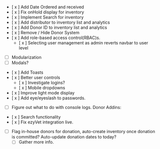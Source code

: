- [ x ] Add Date Ordered and received
- [ x ] Fix onHold display for inventory
- [ x ] Implement Search for inventory
- [ x ] Add distributor to inventory list and analytics
- [ x ] Add Donor ID to inventory list and analytics
- [ x ] Remove / Hide Donor System
- [ x ] Add  role-based access control(RBAC)s.
    - [ x ] Selecting user management as admin reverts navbar to user level 
- [ ] Modularization
- [ ] Modals?
- [ x ] Add Toasts
- [ x ] Better user controls
  - [ x ] Investigate logins? 
  - [ x ] Mobile dropdowns
- [ x ] Improve light mode display
- [ x ] Add eye/eyeslash to passwords. 
- [ ] Figure out what to do with console logs.
Donor Addins:
- [ x ] Search functionality
- [ x ] Fix ezyVet integration live.
- [ ] Flag in-house donors for donation, auto-create inventory once donation is committed? Auto-update donation dates to today? 
  - [ ] Gather more info.